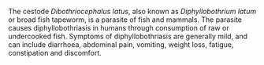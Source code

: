 [//]: # (Created by ./bin/manage_files.pl from ./species/Dibothriocephalus_latus/Dibothriocephalus_latus.about.html on Thu Jun 11 13:43:51 2020)
The cestode _Dibothriocephalus latus_, also known as _Diphyllobothrium latum_ or broad fish tapeworm, is a parasite of fish and mammals. The parasite causes diphyllobothriasis in humans through consumption of raw or undercooked fish. Symptoms of diphyllobothriasis are generally mild, and can include diarrhoea, abdominal pain, vomiting, weight loss, fatigue, constipation and discomfort.
